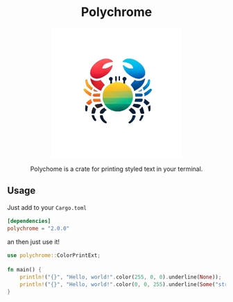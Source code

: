 <h1 align="center">Polychrome</h1>

<p align="center">
  <img src="https://raw.githubusercontent.com/EliasLeguizamon123/polychrome/main/logo.png?raw=true" alt="drawing" style="width:300px;"/>
</p>

<p align="center">Polychome is a crate for printing styled text in your terminal.</p>

## Usage

Just add to your `Cargo.toml`

```toml
[dependencies]
polychrome = "2.0.0"
```

an then just use it! 

```rust
use polychrome::ColorPrintExt;

fn main() {
    println!("{}", "Hello, world!".color(255, 0, 0).underline(None));
    println!("{}", "Hello, world!".color(0, 0, 255).underline(Some("stripe")));
}
```
